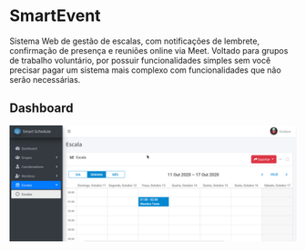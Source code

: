 # SmartEvent
Sistema Web de gestão de escalas, com notificações de lembrete, confirmação de presença e reuniões online via Meet. Voltado para grupos de trabalho voluntário, por possuir funcionalidades simples sem você precisar pagar um sistema mais complexo com funcionalidades que não serão necessárias.

## Dashboard
![dashboard](https://github.com/GussSoares/SmartEvent/blob/multi-db/static/dist/img/screenshots/escalas.png?raw=true)

